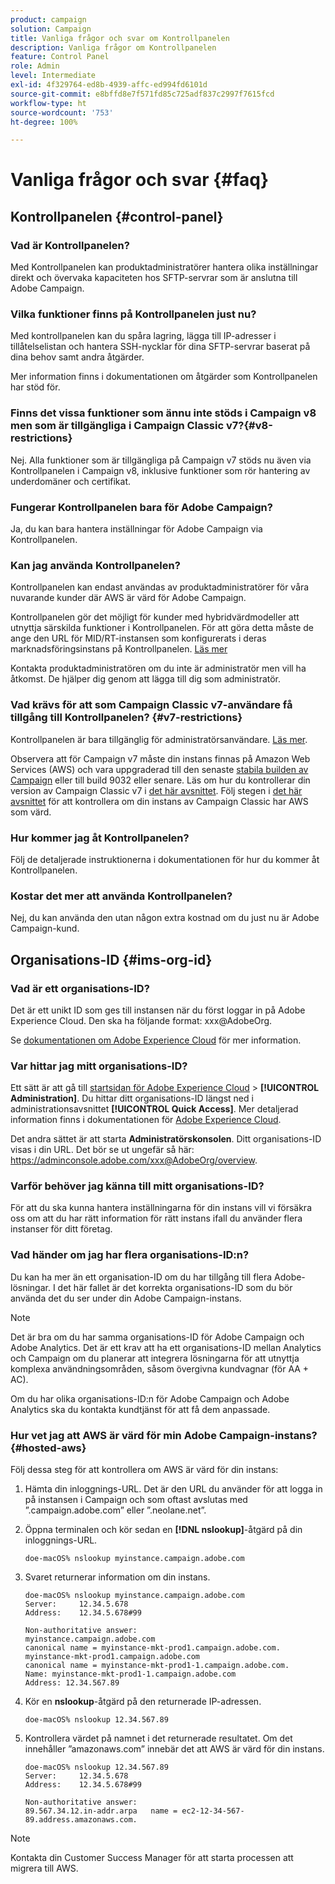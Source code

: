 ```yaml
---
product: campaign
solution: Campaign
title: Vanliga frågor och svar om Kontrollpanelen
description: Vanliga frågor om Kontrollpanelen
feature: Control Panel
role: Admin
level: Intermediate
exl-id: 4f329764-ed8b-4939-affc-ed994fd6101d
source-git-commit: e8bffd8e7f571fd85c725adf837c2997f7615fcd
workflow-type: ht
source-wordcount: '753'
ht-degree: 100%

---
```


# Vanliga frågor och svar {#faq}

## Kontrollpanelen {#control-panel}

### Vad är Kontrollpanelen?

Med Kontrollpanelen kan produktadministratörer hantera olika inställningar direkt och övervaka kapaciteten hos SFTP-servrar som är anslutna till Adobe Campaign.

### Vilka funktioner finns på Kontrollpanelen just nu?

Med kontrollpanelen kan du spåra lagring, lägga till IP-adresser i tillåtelselistan och hantera SSH-nycklar för dina SFTP-servrar baserat på dina behov samt andra åtgärder.

Mer information finns i dokumentationen om åtgärder som Kontrollpanelen har stöd för.

### Finns det vissa funktioner som ännu inte stöds i Campaign v8 men som är tillgängliga i Campaign Classic v7?{#v8-restrictions}

Nej. Alla funktioner som är tillgängliga på Campaign v7 stöds nu även via Kontrollpanelen i Campaign v8, inklusive funktioner som rör hantering av underdomäner och certifikat.

### Fungerar Kontrollpanelen bara för Adobe Campaign?

Ja, du kan bara hantera inställningar för Adobe Campaign via Kontrollpanelen.

### Kan jag använda Kontrollpanelen?

Kontrollpanelen kan endast användas av produktadministratörer för våra nuvarande kunder där AWS är värd för Adobe Campaign.

Kontrollpanelen gör det möjligt för kunder med hybridvärdmodeller att utnyttja särskilda funktioner i Kontrollpanelen. För att göra detta måste de ange den URL för MID/RT-instansen som konfigurerats i deras marknadsföringsinstans på Kontrollpanelen. [Läs mer](instances-settings/using/external-accounts.md)

Kontakta produktadministratören om du inte är administratör men vill ha åtkomst. De hjälper dig genom att lägga till dig som administratör.

### Vad krävs för att som Campaign Classic v7-användare få tillgång till Kontrollpanelen? {#v7-restrictions}

Kontrollpanelen är bara tillgänglig för administratörsanvändare. [Läs mer](discover/using/managing-permissions.md).

Observera att för Campaign v7 måste din instans finnas på Amazon Web Services (AWS) och vara uppgraderad till den senaste [stabila builden av Campaign](https://experienceleague.adobe.com/docs/campaign-classic/using/release-notes/rn-overview.html?lang=sv#rn-statuses) eller till build 9032 eller senare. Läs om hur du kontrollerar din version av Campaign Classic v7 i [det här avsnittet](https://experienceleague.adobe.com/docs/campaign-classic/using/getting-started/starting-with-adobe-campaign/launching-adobe-campaign.html?lang=sv#getting-your-campaign-version). Följ stegen i [det här avsnittet](#hosted-aws) för att kontrollera om din instans av Campaign Classic har AWS som värd.

### Hur kommer jag åt Kontrollpanelen?

Följ de detaljerade instruktionerna i dokumentationen för hur du kommer åt Kontrollpanelen.

### Kostar det mer att använda Kontrollpanelen?

Nej, du kan använda den utan någon extra kostnad om du just nu är Adobe Campaign-kund.

## Organisations-ID {#ims-org-id}

### Vad är ett organisations-ID?

Det är ett unikt ID som ges till instansen när du först loggar in på Adobe Experience Cloud. Den ska ha följande format: xxx@AdobeOrg.

Se [dokumentationen om Adobe Experience Cloud](https://experienceleague.adobe.com/docs/core-services/interface/administration/organizations.html?lang=sv) för mer information.

### Var hittar jag mitt organisations-ID?

Ett sätt är att gå till [startsidan för Adobe Experience Cloud](https://experiencecloud.adobe.com/) > **[!UICONTROL Administration]**. Du hittar ditt organisations-ID längst ned i administrationsavsnittet **[!UICONTROL Quick Access]**. Mer detaljerad information finns i dokumentationen för [Adobe Experience Cloud](https://experienceleague.adobe.com/docs/core-services/interface/administration/organizations.html?lang=sv).

Det andra sättet är att starta **Administratörskonsolen**. Ditt organisations-ID visas i din URL. Det bör se ut ungefär så här: https://adminconsole.adobe.com/xxx@AdobeOrg/overview.

### Varför behöver jag känna till mitt organisations-ID?

För att du ska kunna hantera inställningarna för din instans vill vi försäkra oss om att du har rätt information för rätt instans ifall du använder flera instanser för ditt företag.

### Vad händer om jag har flera organisations-ID:n?

Du kan ha mer än ett organisation-ID om du har tillgång till flera Adobe-lösningar. I det här fallet är det korrekta organisations-ID som du bör använda det du ser under din Adobe Campaign-instans.

>[!NOTE]
>
>Det är bra om du har samma organisations-ID för Adobe Campaign och Adobe Analytics. Det är ett krav att ha ett organisations-ID mellan Analytics och Campaign om du planerar att integrera lösningarna för att utnyttja komplexa användningsområden, såsom övergivna kundvagnar (för AA + AC).
>
>Om du har olika organisations-ID:n för Adobe Campaign och Adobe Analytics ska du kontakta kundtjänst för att få dem anpassade.

### Hur vet jag att AWS är värd för min Adobe Campaign-instans?{#hosted-aws}

Följ dessa steg för att kontrollera om AWS är värd för din instans:

1. Hämta din inloggnings-URL. Det är den URL du använder för att logga in på instansen i Campaign och som oftast avslutas med ”.campaign.adobe.com” eller ”.neolane.net”.
1. Öppna terminalen och kör sedan en **[!DNL nslookup]**-åtgärd på din inloggnings-URL.

   `doe-macOS% nslookup myinstance.campaign.adobe.com`

1. Svaret returnerar information om din instans.

   ```
   doe-macOS% nslookup myinstance.campaign.adobe.com
   Server:     12.34.5.678
   Address:    12.34.5.678#99
   
   Non-authoritative answer:
   myinstance.campaign.adobe.com
   canonical name = myinstance-mkt-prod1.campaign.adobe.com.
   myinstance-mkt-prod1.campaign.adobe.com
   canonical name = myinstance-mkt-prod1-1.campaign.adobe.com.
   Name: myinstance-mkt-prod1-1.campaign.adobe.com
   Address: 12.34.567.89
   ```

1. Kör en **nslookup**-åtgärd på den returnerade IP-adressen.

   `doe-macOS% nslookup 12.34.567.89`

1. Kontrollera värdet på namnet i det returnerade resultatet. Om det innehåller ”amazonaws.com” innebär det att AWS är värd för din instans.

   ```
   doe-macOS% nslookup 12.34.567.89
   Server:     12.34.5.678
   Address:    12.34.5.678#99
   
   Non-authoritative answer:
   89.567.34.12.in-addr.arpa   name = ec2-12-34-567-89.address.amazonaws.com.
   ```

>[!NOTE]
>
>Kontakta din Customer Success Manager för att starta processen att migrera till AWS.
